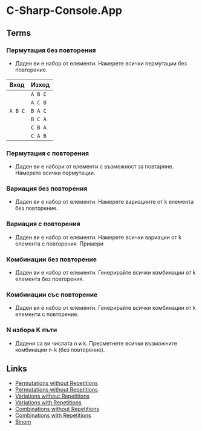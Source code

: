 # C-Sharp-Console.App

## Terms
### Пермутация без повторения
- Даден ви е набор от елементи. Намерете всички пермутации без повторение.

| Вход      | Изход    |
| :-------- | :------- |
|           | `A B C`  |
|           | `A C B`  |
|`A B C`    | `B A C`  |
|           | `B C A`  |
|           | `C B A`  |
|           | `C A B`  |

### Пермутация с повторения
- Даден ви е набори от елементи с възможност за повтаряне. Намерете всички пермутации.


### Вариация без повторения
- Даден ви е набор от елементи. Намерете вариациите от k елемента без повторение.


### Вариация с повторения
- Даден ви е набор от елементи. Намерете всички вариации от k елемента с повторения.
Примери


### Комбинации без повторение
- Даден ви е набор от елементи. Генерирайте всички комбинации от k елемента без повторения.


### Комбинации със повторение
- Даден ви е набор от елементи. Генерирайте всички комбинации от k елементи с повторение.


### N избора K пъти
- Дадени са ви числата n и k. Пресметнете всички възможните комбинации n-k (без повторение).


## Links

- [Permutations without Repetitions](https://github.com/cathy-09/C-Sharp-Console.App/tree/main/Permutations%20without%20Repetitions)
- [Permutations without Repetitions](https://github.com/cathy-09/C-Sharp-Console.App/tree/main/Permutations%20with%20Repetitions)
- [Variations without Repetitions](https://github.com/cathy-09/C-Sharp-Console.App/tree/main/Variations%20without%20Repetitions)
- [Variations with Repetitions](https://github.com/cathy-09/C-Sharp-Console.App/tree/main/Variations%20with%20Repetitions)
- [Combinations without Repetitions](https://github.com/cathy-09/C-Sharp-Console.App/tree/main/Combinations%20without%20Repetitions)
- [Combinations with Repetitions](https://github.com/cathy-09/C-Sharp-Console.App/tree/main/Combinations%20with%20Repetitions)
- [Binom](https://github.com/cathy-09/C-Sharp-Console.App/tree/main/Binom)
